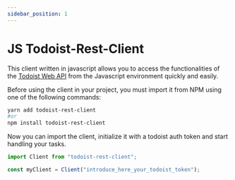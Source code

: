 ```yaml
---
sidebar_position: 1
---
```


# JS Todoist-Rest-Client

This client written in javascript allows you to access the functionalities of the [Todoist Web API](https://developer.todoist.com/rest/v1/) from the Javascript environment quickly and easily.

Before using the client in your project, you must import it from NPM using one of the following commands:

```bash
yarn add todoist-rest-client
#or
npm install todoist-rest-client
```

Now you can import the client, initialize it with a todoist auth token and start handling your tasks.

```js
import Client from "todoist-rest-client";

const myClient = Client("introduce_here_your_todoist_token");
```
